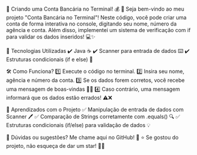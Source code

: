 🏦 Criando uma Conta Bancária no Terminal! 💰
👋 Seja bem-vindo ao meu projeto "Conta Bancária no Terminal"! Neste código, você pode criar uma conta de forma interativa no console, digitando seu nome, número da agência e conta. Além disso, implementei um sistema de verificação com if para validar os dados inseridos! 💻✨

🚀 Tecnologias Utilizadas
✔️ Java ☕
✔️ Scanner para entrada de dados ⌨️
✔️ Estruturas condicionais (if e else) 🔄

🛠️ Como Funciona?
1️⃣ Execute o código no terminal.
2️⃣ Insira seu nome, agência e número da conta.
3️⃣ Se os dados forem corretos, você recebe uma mensagem de boas-vindas 🎉💵
4️⃣ Caso contrário, uma mensagem informará que os dados estão errados! ⚠️❌

🎯 Aprendizados com o Projeto
✅ Manipulação de entrada de dados com Scanner 🖊️
✅ Comparação de Strings corretamente com .equals() 🔍
✅ Estruturas condicionais (if/else) para validação de dados 💡

📌 Dúvidas ou sugestões? Me chame aqui no GitHub! 📩
⭐ Se gostou do projeto, não esqueça de dar um star! 🚀✨

